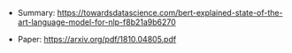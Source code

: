 - Summary: https://towardsdatascience.com/bert-explained-state-of-the-art-language-model-for-nlp-f8b21a9b6270

- Paper: https://arxiv.org/pdf/1810.04805.pdf
